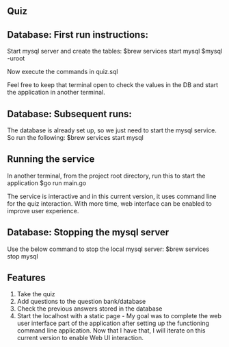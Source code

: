 ## Quiz

## Database: First run instructions:
Start mysql server and create the tables:
$brew services start mysql
$mysql -uroot

Now execute the commands in quiz.sql

Feel free to keep that terminal open to check the values in the DB and start the application in another terminal.

## Database: Subsequent runs:
The database is already set up, so we just need to start the mysql service. So run the following:
$brew services start mysql

## Running the service
In another terminal, from the project root directory, run this to start the application
$go run main.go

The service is interactive and in this current version, it uses command line for the quiz interaction.
With more time, web interface can be enabled to improve user experience.

## Database: Stopping the mysql server
Use the below command to stop the local mysql server:
$brew services stop mysql

## Features
1. Take the quiz
2. Add questions to the question bank/database
3. Check the previous answers stored in the database
4. Start the localhost with a static page - My goal was to complete the web user interface part of the application after setting up the functioning command line application. Now that I have that, I will iterate on this current version to enable Web UI interaction.